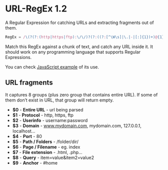 URL-RegEx 1.2
=============

A Regular Expression for catching URLs and extracting fragments out of them.

``` javascript
RegEx = /\(?(?:(http|https|ftp):\/\/)?(?:((?:[^\W\s]|\.|-|[:]{1})+)@{1})?((?:www.)?(?:[^\W\s]|\.|-)+[\.][^\W\s]{2,4}|localhost(?=\/)|\d{1,3}\.\d{1,3}\.\d{1,3}\.\d{1,3})(?::(\d*))?([\/]?[^\s\?]*[\/]{1})*(?:\/?([^\s\n\?\[\]\{\}\#]*(?:(?=\.)){1}|[^\s\n\?\[\]\{\}\.\#]*)?([\.]{1}[^\s\?\#]*)?)?(?:\?{1}([^\s\n\#\[\]]*))?([\#][^\s\n]*)?\)?/;
```

Match this RegEx against a chunk of text, and catch any URL inside it.
It should work on any programming language that supports Regular Expressions.

You can check [JavaScript example](http://someweblog.com/url-regular-expression-javascript-link-shortener/) of its use.

## URL fragments

It captures 8 groups (plus zero group that contains entire URL). If some of them don’t exist in URL, that group will return empty.

* **$0** - **Entire URL** - url being parsed
* **$1** - **Protocol** - http, https, ftp
* **$2** - **Userinfo** - username:password
* **$3** - **Domain** - www.mydomain.com, mydomain.com, 127.0.0.1, localhost...
* **$4** - **Port** - 80
* **$5** - **Path / Folders** - /folder/dir/
* **$6** - **Page / Filename** - eg. index
* **$7** - **File extension** - .html, .php...
* **$8** - **Query** - item=value&item2=value2
* **$9** - **Anchor** - #home

